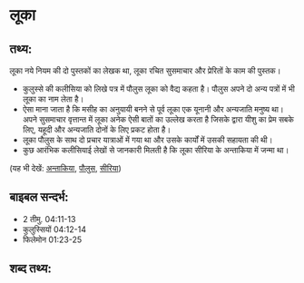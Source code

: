 # लूका #

## तथ्य: ##

लूका नये नियम की दो पुस्तकों का लेखक था, लूका रचित सुसमाचार और प्रेरितों के काम की पुस्तक।

* कुलुस्से की कलीसिया को लिखे पत्र में पौलुस लूका को वैद्य कहता है। पौलुस अपने दो अन्य पत्रों में भी लूका का नाम लेता है।
* ऐसा माना जाता है कि मसीह का अनुयायी बनने से पूर्व लूका एक यूनानी और अन्यजाति मनुष्य था। अपने सुसमाचार वृत्तान्त में लूका अनेक ऐसी बातों का उल्लेख करता है जिसके द्वारा यीशु का प्रेम सबके लिए, यहूदी और अन्यजाति दोनों के लिए प्रकट होता है।
* लूका पौलुस के साथ दो प्रचार यात्राओं में गया था और उसके कार्यों में उसकी सहायता की थी।
* कुछ आरंभिक कलीसियाई लेखों से जानकारी मिलती है कि लूका सीरिया के अन्ताकिया में जन्मा था।

(यह भी देखें: [अन्ताकिया](../antioch.md), [पौलुस](../paul.md), [सीरिया](../syria.md))

## बाइबल सन्दर्भ: ##

* 2 तीमु. 04:11-13
* कुलुस्सियों 04:12-14
* फिलेमोन 01:23-25

## शब्द तथ्य: ##

